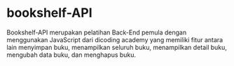 # bookshelf-API

Bookshelf-API merupakan pelatihan Back-End pemula dengan menggunakan JavaScript dari dicoding academy yang memiliki fitur antara lain menyimpan buku, menampilkan seluruh buku, menampilkan detail buku, mengubah data buku, dan menghapus buku.
